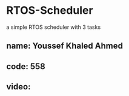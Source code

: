 # RTOS-Scheduler
a simple RTOS scheduler with 3 tasks
## name: Youssef Khaled Ahmed 
## code: 558
## video:
